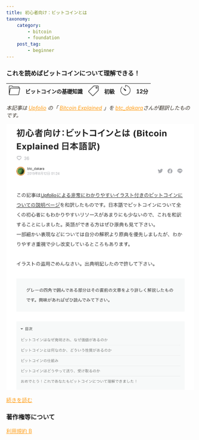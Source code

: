 ```yaml
---
title: 初心者向け：ビットコインとは
taxonomy:
    category:
        - bitcoin
        - foundation
    post_tag:
        - beginner
---
```


<style>
img[alt*="Category"], 
img[alt*="Tag"], 
img[alt*="Time"] {
    width:30px;
    height:30px;
    object-fit: cover;
}
p {
    color: #3d362d;
}
a {
    color: #ff9f1c;
}
a:hover {
    color: #2ec4b6;
}
</style>

<script type="text/javascript" src="//ajax.googleapis.com/ajax/libs/jquery/1.10.2/jquery.min.js"></script>
<script language="JavaScript">
$(document).ready( function () {
   $("a[href^='http']:not([href*='" + location.hostname + "'])").attr('target', '_blank');
})
</script>
### これを読めばビットコインについて理解できる！

|  ![Category](/_images/category.png)  |  ビットコインの基礎知識 |  ![Tag](/_images/tag.png)  | 初級  | ![Time](/_images/timer.png)  |  12分  |
| ---- | ---- | ---- | ---- | ---- | ---- |

*本記事は [Upfolio](https://www.upfolio.com/) の「 [Bitcoin Explained](https://www.upfolio.com/ultimate-bitcoin-guide) 」を [btc_dakara](https://twitter.com/btc_dakara)さんが翻訳したものです。*


[![ ](/_images/bitcoin_explained.png)](https://note.com/btc_dakara/n/ndfeca2c1c3e4)

[続きを読む](https://note.com/btc_dakara/n/ndfeca2c1c3e4)


### 著作権等について
[利用規約 B](https://lostinbitcoin.jp/copyright/#uab)